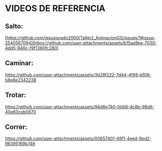 # VIDEOS DE REFERENCIA
## Salto:
[https://github.com/jesusjurado2000/Taller2_AnimacionGG/issues/1#issue-2540567094](https://github.com/user-attachments/assets/b15aa9ee-7030-4dd5-846c-f9f1360fc280)
## Caminar:
https://github.com/user-attachments/assets/3d28f222-7d44-4f69-bf08-b8e8e2342238
## Trotar:
https://github.com/user-attachments/assets/94d8e740-00b8-4c8b-98d6-40e60ceb0670
## Correr:
https://github.com/user-attachments/assets/00657401-49f1-4eed-9ed2-96395169b748
